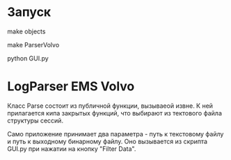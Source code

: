 # Запуск

make objects

make ParserVolvo

python GUI.py

# LogParser EMS Volvo

Класс Parse состоит из публичной функции, вызываеой извне. К ней прилагается кипа закрытых функций, что выбирают из тектового файла структуры сессий.

Само приложение принимает два параметра - путь к текстовому файлу и путь к выходному бинарному файлу. Оно вызывается из скрипта GUI.py при нажатии на кнопку "Filter Data".
